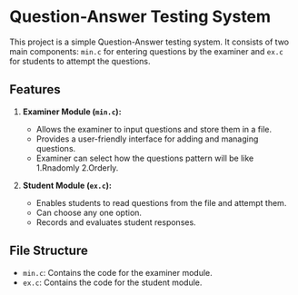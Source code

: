 # Question-Answer Testing System

This project is a simple Question-Answer testing system. It consists of two main components: `min.c` for entering questions by the examiner and `ex.c` for students to attempt the questions.

## Features

1. **Examiner Module (`min.c`):**
   - Allows the examiner to input questions and store them in a file.
   - Provides a user-friendly interface for adding and managing questions.
   - Examiner can select how the questions pattern will be like 1.Rnadomly 2.Orderly.

2. **Student Module (`ex.c`):**
   - Enables students to read questions from the file and attempt them.
   - Can choose any one option.
   - Records and evaluates student responses.

## File Structure

- `min.c`: Contains the code for the examiner module.
- `ex.c`: Contains the code for the student module.
